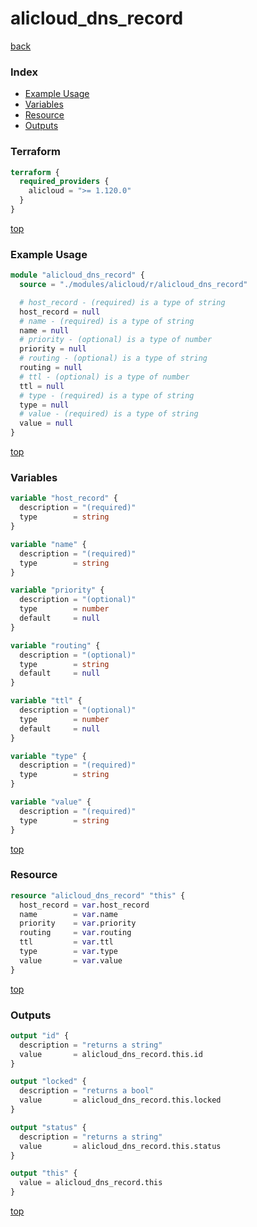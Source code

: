 # alicloud_dns_record

[back](../alicloud.md)

### Index

- [Example Usage](#example-usage)
- [Variables](#variables)
- [Resource](#resource)
- [Outputs](#outputs)

### Terraform

```terraform
terraform {
  required_providers {
    alicloud = ">= 1.120.0"
  }
}
```

[top](#index)

### Example Usage

```terraform
module "alicloud_dns_record" {
  source = "./modules/alicloud/r/alicloud_dns_record"

  # host_record - (required) is a type of string
  host_record = null
  # name - (required) is a type of string
  name = null
  # priority - (optional) is a type of number
  priority = null
  # routing - (optional) is a type of string
  routing = null
  # ttl - (optional) is a type of number
  ttl = null
  # type - (required) is a type of string
  type = null
  # value - (required) is a type of string
  value = null
}
```

[top](#index)

### Variables

```terraform
variable "host_record" {
  description = "(required)"
  type        = string
}

variable "name" {
  description = "(required)"
  type        = string
}

variable "priority" {
  description = "(optional)"
  type        = number
  default     = null
}

variable "routing" {
  description = "(optional)"
  type        = string
  default     = null
}

variable "ttl" {
  description = "(optional)"
  type        = number
  default     = null
}

variable "type" {
  description = "(required)"
  type        = string
}

variable "value" {
  description = "(required)"
  type        = string
}
```

[top](#index)

### Resource

```terraform
resource "alicloud_dns_record" "this" {
  host_record = var.host_record
  name        = var.name
  priority    = var.priority
  routing     = var.routing
  ttl         = var.ttl
  type        = var.type
  value       = var.value
}
```

[top](#index)

### Outputs

```terraform
output "id" {
  description = "returns a string"
  value       = alicloud_dns_record.this.id
}

output "locked" {
  description = "returns a bool"
  value       = alicloud_dns_record.this.locked
}

output "status" {
  description = "returns a string"
  value       = alicloud_dns_record.this.status
}

output "this" {
  value = alicloud_dns_record.this
}
```

[top](#index)